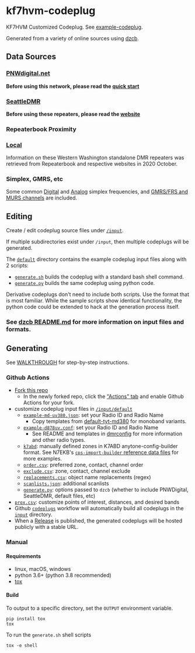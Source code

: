 # kf7hvm-codeplug

KF7HVM Customized Codeplug. See
[example-codeplug](https://github.com/mycodeplug/example-codeplug).

Generated from a variety of online sources using
[dzcb](https://github.com/mycodeplug/dzcb).

## Data Sources

### [PNWdigital.net](http://PNWDigital.net)

**Before using this network, please read the [quick start](http://www.pnwdigital.net/quick-start.html)**

### [SeattleDMR](https://seattledmr.org/)

**Before using these repeaters, please read the [website](https://seattledmr.org)**

### Repeaterbook Proximity

### [Local](https://github.com/mycodeplug/dzcb/blob/main/src/dzcb/data/k7abd/Digital-Repeaters__Local.csv)

Information on these Western Washington standalone DMR repeaters was
retrieved from Repeaterbook and respective websites in 2020 October.

### Simplex, GMRS, etc

Some common [Digital](https://github.com/mycodeplug/dzcb/blob/main/src/dzcb/data/k7abd/Digital-Others__Simplex.csv)
and [Analog](https://github.com/mycodeplug/dzcb/blob/main/src/dzcb/data/k7abd/Analog__Simplex.csv) simplex frequencies,
and [GMRS/FRS and MURS channels](https://github.com/mycodeplug/dzcb/blob/main/src/dzcb/data/k7abd/Analog__Unlicensed.csv) are included.

## Editing

Create / edit codeplug source files under [`/input`](/input).

If multiple subdirectories exist under `/input`, then multiple
codeplugs will be generated.

The [`default`](./input/default) directory contains the example codeplug
input files along with 2 scripts:

  * [`generate.sh`](./input/default/generate.sh) builds the codeplug with a
    standard bash shell command.
  * [`generate.py`](./input/default/generate.py) builds the same codeplug
    using python code.

Derivative codeplugs don't need to include both scripts. Use the format
that is most familiar. While the sample scripts show identical functionality,
the python code could be extended to hack at the generation process itself.

### See [dzcb README.md](https://github.com/mycodeplug/dzcb#dzcb) for more information on input files and formats.

## Generating

See [WALKTHROUGH](https://github.com/mycodeplug/dzcb/blob/main/doc/WALKTHROUGH.md#example-codeplug-walkthough)
for step-by-step instructions.

### Github Actions

* [Fork this repo](../../fork)
  * In the newly forked repo, click the ["Actions" tab](../../actions) and
    enable Github Actions for your fork.
* customize codeplug input files in [`/input/default`](./input/default)
  * [`example-md-uv380.json`](./input/default/example-md-uv380.json#L189-L193):
    set your Radio ID and Radio Name
    * Copy templates from
      [default-tyt-md380](https://github.com/mycodeplug/dzcb/blob/main/codeplug/default-tyt-md380)
      for monoband variants.
  * [`example-d878uv.conf`](./input/default/example-d878uv.conf):
    set your Radio ID and Radio Name
    * See README and templates in
      [dmrconfig](https://github.com/mycodeplug/dzcb/blob/main/src/dzcb/data/dmrconfig)
      for more information and other radio types.
  * [`k7abd`](./input/default/k7abd): manually defined zones in
    K7ABD anytone-config-builder format. See N7EKB's
    [`cps-import-builder` reference data files](https://github.com/n7ekb/cps-import-builder/tree/main/reference_data_files/N7EKB_shared_files)
    for more examples.
  * [`order.csv`](./input/default/order.csv): preferred zone, contact, channel order
  * [`exclude.csv`](./input/default/exclude.csv): zone, contact, channel exclude
  * [`replacements.csv`](./input/default/replacements.csv): object name replacements (regex)
  * [`scanlists.json`](./input/default/scanlists.json): additional scanlists
  * [`generate.py`](./input/default/generate.py): options passed to `dzcb` (whether
    to include PNWDigital, SeattleDMR, default files, etc)
* [`prox.csv`](./input/default/prox.csv): customize points of
    interest, distances, and desired bands
* Github [`codeplugs`](.github/workflows/codeplugs.yml) workflow
  will automatically build all codeplugs in the [`input`](./input) directory.
* When a [Release](../../releases) is published, the generated
  codeplugs will be hosted publicly with a stable URL.

### Manual

#### Requirements

* linux, macOS, windows
* python 3.6+ (python 3.8 recommended)
* [tox](https://tox.readthedocs.io/en/latest/)

#### Build

To output to a specific directory, set the `OUTPUT` environment variable.

```
pip install tox
tox
```

To run the `generate.sh` shell scripts

```
tox -e shell
```
